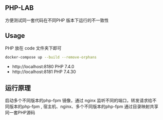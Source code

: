 ## PHP-LAB
方便测试同一套代码在不同PHP 版本下运行的不一致性 


## Usage 
PHP 放在 code 文件夹下即可

```sh 
docker-compose up --build --remove-orphans  
```

- http://localhost:8180 PHP 7.4.0
- http://localhost:8181 PHP 7.4.30


## 运行原理 
启动多个不同版本的php-fpm 镜像，通过 nginx 监听不同的端口，转发请求给不同版本的php-fpm , 宿主机、nginx、多个不同版本的php-fpm 通过目录映射共享同一套PHP源码

